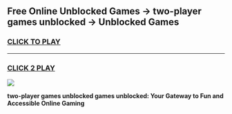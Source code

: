 
## Free Online Unblocked Games → two-player games unblocked → Unblocked Games
<h3>
<a href="https://premium.freeplayer.one?title=two-player_games_unblocked&ref=21F">CLICK TO PLAY</a></h3>
<hr>

<h3>
<a href="https://premium.freeplayer.one?title=two-player_games_unblocked&ref=21F">CLICK 2 PLAY</a>
  
</h3>

<a href="https://premium.freeplayer.one?title=two-player_games_unblocked&ref=21F/"><img src="https://clearcache.store/games.png"></a>


**two-player games unblocked games unblocked: Your Gateway to Fun and Accessible Online Gaming**

